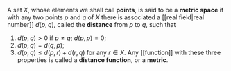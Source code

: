 A set $X$, whose elements we shall call **points**, is said to be a **metric space** if with any two points $p$ and $q$ of $X$ there is associated a [[real field|real number]] $d(p,q)$, called the **distance** from $p$ to $q$, such that
1. $d(p,q)>0$ if $p\ne q$; $d(p,p)=0$;
2. $d(p,q)=d(q,p)$;
3. $d(p,q)\le d(p,r)+d(r,q)$ for any $r\in X$.
Any [[function]] with these three properties is called a **distance function**, or a **metric**.